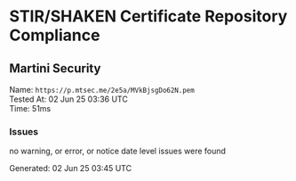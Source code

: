 # STIR/SHAKEN Certificate Repository Compliance

## Martini Security

Name: `https://p.mtsec.me/2e5a/MVkBjsgDo62N.pem`\
Tested At: 02 Jun 25 03:36 UTC\
Time: 51ms

### Issues

no warning, or error, or notice date level issues were found

Generated: 02 Jun 25 03:45 UTC